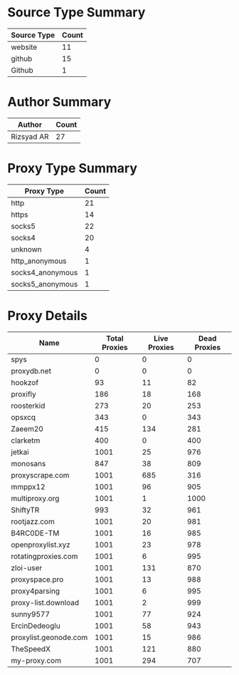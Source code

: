 # Source Type Summary

| Source Type | Count |
|-------------|-------|
| website | 11 |
| github | 15 |
| Github | 1 |


# Author Summary

| Author | Count |
|--------|-------|
| Rizsyad AR | 27 |


# Proxy Type Summary

| Proxy Type | Count |
|------------|-------|
| http | 21 |
| https | 14 |
| socks5 | 22 |
| socks4 | 20 |
| unknown | 4 |
| http_anonymous | 1 |
| socks4_anonymous | 1 |
| socks5_anonymous | 1 |


# Proxy Details

| Name | Total Proxies | Live Proxies | Dead Proxies |
|------|---------------|--------------|---------------|
| spys | 0 | 0 | 0 |
| proxydb.net | 0 | 0 | 0 |
| hookzof | 93 | 11 | 82 |
| proxifly | 186 | 18 | 168 |
| roosterkid | 273 | 20 | 253 |
| opsxcq | 343 | 0 | 343 |
| Zaeem20 | 415 | 134 | 281 |
| clarketm | 400 | 0 | 400 |
| jetkai | 1001 | 25 | 976 |
| monosans | 847 | 38 | 809 |
| proxyscrape.com | 1001 | 685 | 316 |
| mmppx12 | 1001 | 96 | 905 |
| multiproxy.org | 1001 | 1 | 1000 |
| ShiftyTR | 993 | 32 | 961 |
| rootjazz.com | 1001 | 20 | 981 |
| B4RC0DE-TM | 1001 | 16 | 985 |
| openproxylist.xyz | 1001 | 23 | 978 |
| rotatingproxies.com | 1001 | 6 | 995 |
| zloi-user | 1001 | 131 | 870 |
| proxyspace.pro | 1001 | 13 | 988 |
| proxy4parsing | 1001 | 6 | 995 |
| proxy-list.download | 1001 | 2 | 999 |
| sunny9577 | 1001 | 77 | 924 |
| ErcinDedeoglu | 1001 | 58 | 943 |
| proxylist.geonode.com | 1001 | 15 | 986 |
| TheSpeedX | 1001 | 121 | 880 |
| my-proxy.com | 1001 | 294 | 707 |
